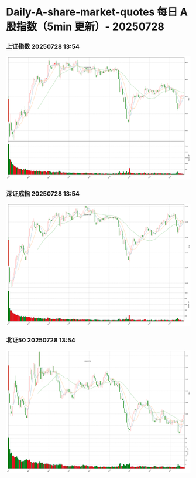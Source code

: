 
# Daily-A-share-market-quotes 每日 A 股指数（5min 更新）- 20250728

### 上证指数 20250728 13:54
![](./fig/2025/7/20250728-sh000001.png)

### 深证成指 20250728 13:54
![](./fig/2025/7/20250728-sz399001.png)

### 北证50 20250728 13:54
![](./fig/2025/7/20250728-bj899050.png)
